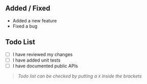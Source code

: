 ## Added / Fixed

- Added a new feature
- Fixed a bug

## Todo List

- [ ] I have reviewed my changes
- [ ] I have added unit tests
- [ ] I have documented public APIs

>*Todo list can be checked by putting a `X` inside the brackets*

